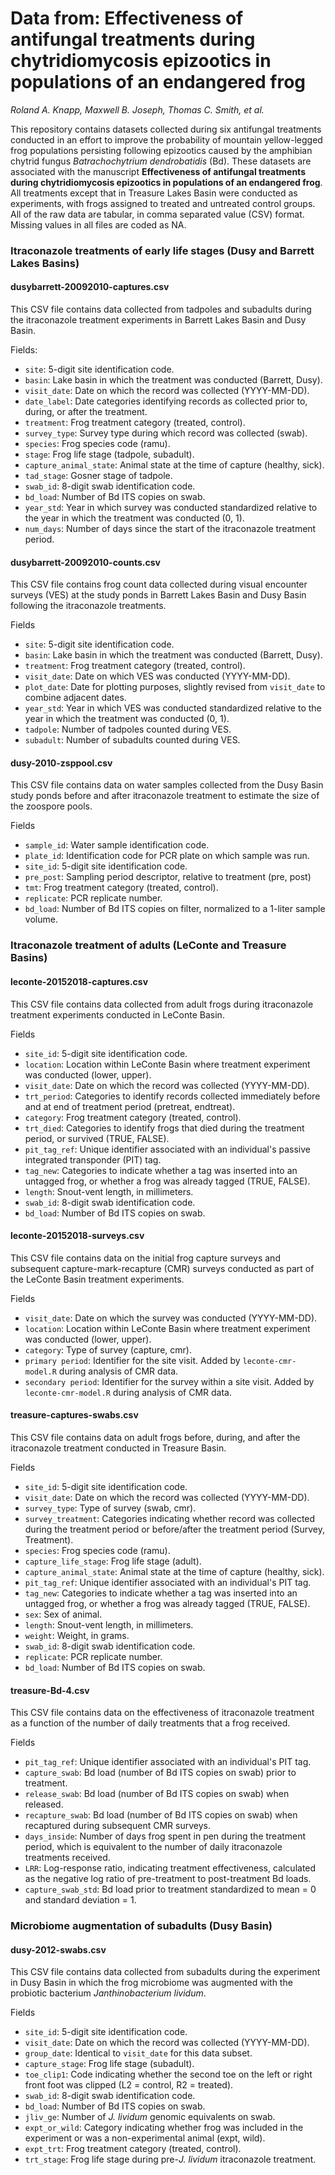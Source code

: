 # Data from: Effectiveness of antifungal treatments during chytridiomycosis epizootics in populations of an endangered frog

*Roland A. Knapp, Maxwell B. Joseph, Thomas C. Smith, et al.*

This repository contains datasets collected during six antifungal treatments conducted in an effort to improve the probability of mountain yellow-legged frog populations persisting following epizootics caused by the amphibian chytrid fungus *Batrachochytrium dendrobatidis* (Bd). 
These datasets are associated with the manuscript **Effectiveness of antifungal treatments during chytridiomycosis epizootics in populations of an endangered frog**. 
All treatments except that in Treasure Lakes Basin were conducted as experiments, with frogs assigned to treated and untreated control groups. 
All of the raw data are tabular, in comma separated value (CSV) format. 
Missing values in all files are coded as NA. 

### Itraconazole treatments of early life stages (Dusy and Barrett Lakes Basins)

#### dusybarrett-20092010-captures.csv

This CSV file contains data collected from tadpoles and subadults during the itraconazole treatment experiments in Barrett Lakes Basin and Dusy Basin. 

Fields: 

- `site`: 5-digit site identification code.
- `basin`: Lake basin in which the treatment was conducted (Barrett, Dusy).
- `visit_date`: Date on which the record was collected (YYYY-MM-DD).
- `date_label`: Date categories identifying records as collected prior to, during, or after the treatment.
- `treatment`: Frog treatment category (treated, control).
- `survey_type`: Survey type during which record was collected (swab).
- `species`: Frog species code (ramu).
- `stage`: Frog life stage (tadpole, subadult).
- `capture_animal_state`: Animal state at the time of capture (healthy, sick). 
- `tad_stage`: Gosner stage of tadpole.
- `swab_id`: 8-digit swab identification code.
- `bd_load`: Number of Bd ITS copies on swab.
- `year_std`: Year in which survey was conducted standardized relative to the year in which the treatment was conducted (0, 1).
- `num_days`: Number of days since the start of the itraconazole treatment period. 

#### dusybarrett-20092010-counts.csv

This CSV file contains frog count data collected during visual encounter surveys (VES) at the study ponds in Barrett Lakes Basin and Dusy Basin following the itraconazole treatments. 

Fields

- `site`: 5-digit site identification code.
- `basin`: Lake basin in which the treatment was conducted (Barrett, Dusy).
- `treatment`: Frog treatment category (treated, control).
- `visit_date`: Date on which VES was conducted (YYYY-MM-DD).
- `plot_date`: Date for plotting purposes, slightly revised from `visit_date` to combine adjacent dates.
- `year_std`: Year in which VES was conducted standardized relative to the year in which the treatment was conducted (0, 1).
- `tadpole`: Number of tadpoles counted during VES.
- `subadult`: Number of subadults counted during VES.

#### dusy-2010-zsppool.csv

This CSV file contains data on water samples collected from the Dusy Basin study ponds before and after itraconazole treatment to estimate the size of the zoospore pools.

Fields

- `sample_id`: Water sample identification code. 
- `plate_id`: Identification code for PCR plate on which sample was run. 
- `site_id`: 5-digit site identification code.
- `pre_post`: Sampling period descriptor, relative to treatment (pre, post)
- `tmt`: Frog treatment category (treated, control).
- `replicate`: PCR replicate number.
- `bd_load`: Number of Bd ITS copies on filter, normalized to a 1-liter sample volume.

### Itraconazole treatment of adults (LeConte and Treasure Basins)

#### leconte-20152018-captures.csv

This CSV file contains data collected from adult frogs during itraconazole treatment experiments conducted in LeConte Basin.

Fields

- `site_id`: 5-digit site identification code.
- `location`: Location within LeConte Basin where treatment experiment was conducted (lower, upper).
- `visit_date`: Date on which the record was collected (YYYY-MM-DD).
- `trt_period`: Categories to identify records collected immediately before and at end of treatment period (pretreat, endtreat).
- `category`: Frog treatment category (treated, control).
- `trt_died`: Categories to identify frogs that died during the treatment period, or survived (TRUE, FALSE). 
- `pit_tag_ref`: Unique identifier associated with an individual's passive integrated transponder (PIT) tag.
- `tag_new`: Categories to indicate whether a tag was inserted into an untagged frog, or whether a frog was already tagged (TRUE, FALSE). 
- `length`: Snout-vent length, in millimeters.
- `swab_id`: 8-digit swab identification code.
- `bd_load`: Number of Bd ITS copies on swab.

#### leconte-20152018-surveys.csv

This CSV file contains data on the initial frog capture surveys and subsequent capture-mark-recapture (CMR) surveys conducted as part of the LeConte Basin treatment experiments. 

Fields

- `visit_date`: Date on which the survey was conducted (YYYY-MM-DD).
- `location`: Location within LeConte Basin where treatment experiment was conducted (lower, upper).
- `category`: Type of survey (capture, cmr).
- `primary period`: Identifier for the site visit. Added by `leconte-cmr-model.R` during analysis of CMR data. 
- `secondary period`: Identifier for the survey within a site visit. Added by `leconte-cmr-model.R` during analysis of CMR data.  

#### treasure-captures-swabs.csv

This CSV file contains data on adult frogs before, during, and after the itraconazole treatment conducted in Treasure Basin.

Fields

- `site_id`: 5-digit site identification code.
- `visit_date`: Date on which the record was collected (YYYY-MM-DD).
- `survey_type`: Type of survey (swab, cmr).
- `survey_treatment`: Categories indicating whether record was collected during the treatment period or before/after the treatment period (Survey, Treatment).
- `species`: Frog species code (ramu).
- `capture_life_stage`: Frog life stage (adult).
- `capture_animal_state`: Animal state at the time of capture (healthy, sick). 
- `pit_tag_ref`: Unique identifier associated with an individual's PIT tag.
- `tag_new`: Categories to indicate whether a tag was inserted into an untagged frog, or whether a frog was already tagged (TRUE, FALSE). 
- `sex`: Sex of animal.
- `length`: Snout-vent length, in millimeters.
- `weight`: Weight, in grams. 
- `swab_id`: 8-digit swab identification code.
- `replicate`: PCR replicate number.
- `bd_load`: Number of Bd ITS copies on swab.

#### treasure-Bd-4.csv

This CSV file contains data on the effectiveness of itraconazole treatment as a function of the number of daily treatments that a frog received. 

Fields

- `pit_tag_ref`: Unique identifier associated with an individual's PIT tag.
- `capture_swab`: Bd load (number of Bd ITS copies on swab) prior to treatment. 
- `release_swab`: Bd load (number of Bd ITS copies on swab) when released.
- `recapture_swab`: Bd load (number of Bd ITS copies on swab) when recaptured during subsequent CMR surveys.
- `days_inside`: Number of days frog spent in pen during the treatment period, which is equivalent to the number of daily itraconazole treatments received. 
- `LRR`: Log-response ratio, indicating treatment effectiveness, calculated as the negative log ratio of pre-treatment to post-treatment Bd loads.
- `capture_swab_std`: Bd load prior to treatment standardized to mean = 0 and standard deviation = 1.

### Microbiome augmentation of subadults (Dusy Basin)

#### dusy-2012-swabs.csv

This CSV file contains data collected from subadults during the experiment in Dusy Basin in which the frog microbiome was augmented with the probiotic bacterium *Janthinobacterium lividum*. 

Fields

- `site_id`: 5-digit site identification code.
- `visit_date`: Date on which the record was collected (YYYY-MM-DD).
- `group_date`: Identical to `visit_date` for this data subset.
- `capture_stage`: Frog life stage (subadult).
- `toe_clip1`: Code indicating whether the second toe on the left or right front foot was clipped (L2 = control, R2 = treated).
- `swab_id`: 8-digit swab identification code.
- `bd_load`: Number of Bd ITS copies on swab.
- `jliv_ge`: Number of *J. lividum* genomic equivalents on swab. 
- `expt_or_wild`: Category indicating whether frog was included in the experiment or was a non-experimental animal (expt, wild).
- `expt_trt`: Frog treatment category (treated, control). 
- `trt_stage`: Frog life stage during pre-*J. lividum* itraconazole treatment. 
